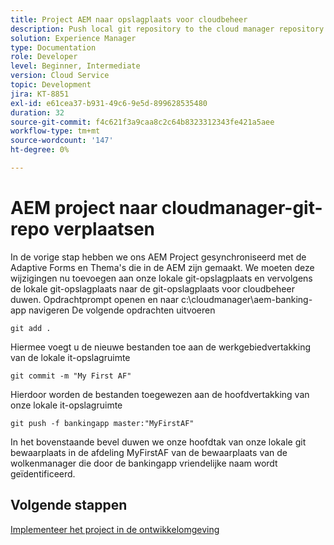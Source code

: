 ```yaml
---
title: Project AEM naar opslagplaats voor cloudbeheer
description: Push local git repository to the cloud manager repository
solution: Experience Manager
type: Documentation
role: Developer
level: Beginner, Intermediate
version: Cloud Service
topic: Development
jira: KT-8851
exl-id: e61cea37-b931-49c6-9e5d-899628535480
duration: 32
source-git-commit: f4c621f3a9caa8c2c64b8323312343fe421a5aee
workflow-type: tm+mt
source-wordcount: '147'
ht-degree: 0%

---
```


# AEM project naar cloudmanager-git-repo verplaatsen

In de vorige stap hebben we ons AEM Project gesynchroniseerd met de Adaptive Forms en Thema&#39;s die in de AEM zijn gemaakt.
We moeten deze wijzigingen nu toevoegen aan onze lokale git-opslagplaats en vervolgens de lokale git-opslagplaats naar de git-opslagplaats voor cloudbeheer duwen.
Opdrachtprompt openen en naar c:\cloudmanager\aem-banking-app navigeren
De volgende opdrachten uitvoeren

```
git add .
```

Hiermee voegt u de nieuwe bestanden toe aan de werkgebiedvertakking van de lokale it-opslagruimte

```
git commit -m "My First AF"
```

Hierdoor worden de bestanden toegewezen aan de hoofdvertakking van onze lokale it-opslagruimte

```
git push -f bankingapp master:"MyFirstAF"
```

In het bovenstaande bevel duwen we onze hoofdtak van onze lokale git bewaarplaats in de afdeling MyFirstAF van de bewaarplaats van de wolkenmanager die door de bankingapp vriendelijke naam wordt geïdentificeerd.

## Volgende stappen

[Implementeer het project in de ontwikkelomgeving](./deploy-to-dev-environment.md)
